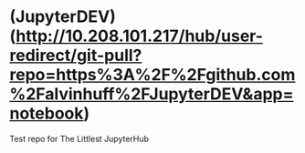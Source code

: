 # (JupyterDEV) (http://10.208.101.217/hub/user-redirect/git-pull?repo=https%3A%2F%2Fgithub.com%2Falvinhuff%2FJupyterDEV&app=notebook)
Test repo for The Littlest JupyterHub
